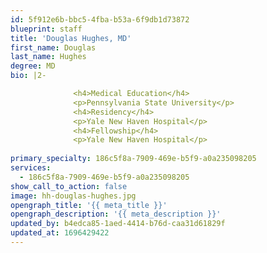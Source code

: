 ```yaml
---
id: 5f912e6b-bbc5-4fba-b53a-6f9db1d73872
blueprint: staff
title: 'Douglas Hughes, MD'
first_name: Douglas
last_name: Hughes
degree: MD
bio: |2-

              <h4>Medical Education</h4>
              <p>Pennsylvania State University</p>
              <h4>Residency</h4>
              <p>Yale New Haven Hospital</p>
              <h4>Fellowship</h4>
              <p>Yale New Haven Hospital</p>
          
primary_specialty: 186c5f8a-7909-469e-b5f9-a0a235098205
services:
  - 186c5f8a-7909-469e-b5f9-a0a235098205
show_call_to_action: false
image: hh-douglas-hughes.jpg
opengraph_title: '{{ meta_title }}'
opengraph_description: '{{ meta_description }}'
updated_by: b4edca85-1aed-4414-b76d-caa31d61829f
updated_at: 1696429422
---
```

